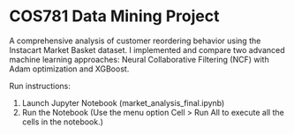 # COS781 Data Mining Project
A comprehensive analysis of customer reordering behavior using the Instacart Market Basket dataset. I implemented and compare two advanced machine learning approaches: Neural Collaborative Filtering (NCF) with Adam optimization and XGBoost.


Run instructions:
  1. Launch Jupyter Notebook (market_analysis_final.ipynb)
  2. Run the Notebook (Use the menu option Cell > Run All to execute all the cells in the notebook.)
